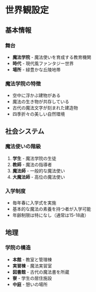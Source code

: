 # 世界観設定

## 基本情報

### 舞台
- **魔法学院** - 魔法使いを育成する教育機関
- **時代** - 現代風ファンタジー世界
- **場所** - 緑豊かな丘陵地帯

### 魔法学院の特徴
- 空中に浮かぶ建物がある
- 魔法の生き物が共存している
- 古代の魔法文字が刻まれた建造物
- 四季折々の美しい自然環境

## 社会システム

### 魔法使いの階級
1. **学生** - 魔法学院の生徒
2. **教師** - 魔法の指導者
3. **魔法師** - 一般的な魔法使い
4. **大魔法師** - 高位の魔法使い

### 入学制度
- 毎年春に入学式を実施
- 基本的な魔法の素養を持つ者が入学可能
- 年齢制限は特になし（通常は15-18歳）

## 地理

### 学院の構造
- **本館** - 教室と管理棟
- **実習棟** - 魔法実習室
- **図書館** - 古代の魔法書を所蔵
- **寮** - 学生の居住施設
- **中庭** - 憩いの場所
